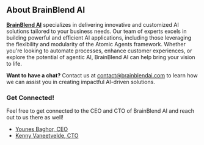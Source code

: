 ## About BrainBlend AI

**[BrainBlend AI](https://brainblendai.com)** specializes in delivering innovative and customized AI solutions tailored to your business needs. 
Our team of experts excels in building powerful and efficient AI applications, including those leveraging the flexibility and modularity of the Atomic Agents framework. 
Whether you're looking to automate processes, enhance customer experiences, or explore the potential of agentic AI, BrainBlend AI can help bring your vision to life.

**Want to have a chat?** Contact us at contact@brainblendai.com to learn how we can assist you in creating impactful AI-driven solutions.

### Get Connected!
Feel free to get connected to the CEO and CTO of BrainBlend AI and reach out to us there as well!
- [Younes Baghor, CEO](https://www.linkedin.com/in/webwizart)
- [Kenny Vaneetvelde, CTO](https://www.linkedin.com/in/kennyvaneetvelde/)
